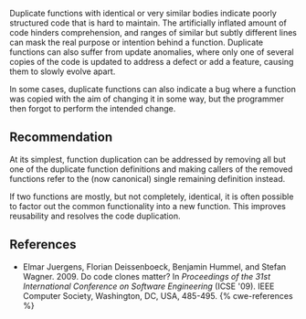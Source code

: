 Duplicate functions with identical or very similar bodies indicate poorly structured code that is hard to maintain. The artificially inflated amount of code hinders comprehension, and ranges of similar but subtly different lines can mask the real purpose or intention behind a function. Duplicate functions can also suffer from update anomalies, where only one of several copies of the code is updated to address a defect or add a feature, causing them to slowly evolve apart.

In some cases, duplicate functions can also indicate a bug where a function was copied with the aim of changing it in some way, but the programmer then forgot to perform the intended change.


## Recommendation
At its simplest, function duplication can be addressed by removing all but one of the duplicate function definitions and making callers of the removed functions refer to the (now canonical) single remaining definition instead.

If two functions are mostly, but not completely, identical, it is often possible to factor out the common functionality into a new function. This improves reusability and resolves the code duplication.


## References
* Elmar Juergens, Florian Deissenboeck, Benjamin Hummel, and Stefan Wagner. 2009. Do code clones matter? In *Proceedings of the 31st International Conference on Software Engineering* (ICSE '09). IEEE Computer Society, Washington, DC, USA, 485-495.
{% cwe-references %}
